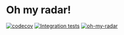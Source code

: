 # Oh my radar!

[![codecov](https://codecov.io/gh/frontendphil/oh-my-radar/branch/main/graph/badge.svg?token=V44KSSG6GW)](https://codecov.io/gh/frontendphil/oh-my-radar)
[![Integration tests](https://github.com/frontendphil/oh-my-radar/actions/workflows/test.yml/badge.svg)](https://github.com/frontendphil/oh-my-radar/actions/workflows/test.yml)
[![oh-my-radar](https://img.shields.io/endpoint?url=https://dashboard.cypress.io/badge/simple/1iahcp/main&style=flat&logo=cypress)](https://dashboard.cypress.io/projects/1iahcp/runs)
